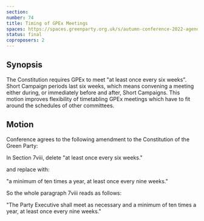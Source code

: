 ```yaml
---
section:
number: 74
title: Timing of GPEx Meetings
spaces: https://spaces.greenparty.org.uk/s/autumn-conference-2022-agenda-forum/?contentId=100395
status: final
coproposers: 2
---
```

## Synopsis
The Constitution requires GPEx to meet "at least once every six weeks". Short Campaign periods last six weeks, which means convening a meeting either during, or immediately before and after, Short Campaigns. This motion improves flexibility of timetabling GPEx meetings which have to fit around the schedules of other committees.

## Motion

Conference agrees to the following amendment to the Constitution of the Green Party:

In Section 7viii, delete "at least once every six weeks."

and replace with:

"a minimum of ten times a year, at least once every nine weeks."

So the whole paragraph 7viii reads as follows:

"The Party Executive shall meet as necessary and a minimum of ten times a year, at least once every nine weeks."
